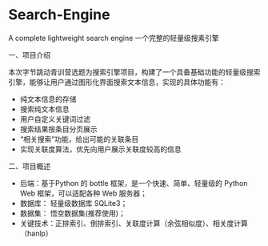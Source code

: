 # Search-Engine
A complete lightweight search engine 一个完整的轻量级搜素引擎

一、项目介绍

本次字节跳动青训营选题为搜索引擎项目，构建了一个具备基础功能的轻量级搜索引擎，能够让用户通过图形化界面搜索文本信息，实现的具体功能有：
- 纯文本信息的存储
- 搜索纯文本信息
- 用户自定义关键词过滤
- 搜索结果按条目分页展示
- “相关搜索”功能，给出可能的关联条目
- 实现关联度算法，优先向用户展示关联度较高的信息

二、项目概述

- 后端：基于Python 的 bottle 框架，是一个快速、简单、轻量级的 Python Web 框架，可以适配各种 Web 服务器；
- 数据库： 轻量级数据库 SQLite3；
- 数据集： 悟空数据集(推荐使用)；
- 关键技术：正排索引、倒排索引、关联度计算（余弦相似度）、相关度计算（hanlp）
